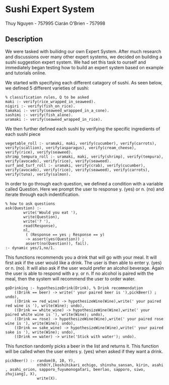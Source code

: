# Sushi Expert System 

Thuy Nguyen - 757995
Ciarán O'Brien - 757998

## Description
We were tasked with builidng our own Expert System. After much research and discussions over many other expert systems, we decided on building a sushi suggestion expert system.
We had set this task to ourself and immediately began testing how to build an expert system based on example and tutorials online.

We started with specifying each different catagory of sushi.
As seen below, we defined 5 different varieties of sushi:
```
% classification rules, Q to be asked
maki :- verify(rice_wrapped_in_seaweed).
nigiri :- verify(fish_on_rice).
tamakai :- verify(seaweed_wrappped_in_a_cone).
sashimi :- verify(fish_alone).
uramaki :- verify(seaweed_wrapped_in_rice).
```
We then further defined each sushi by verifying the specific ingredients of each sushi piece
```
vegetable_roll :- uramaki, maki, verify(cucumber), verify(carrots), verify(scallion), verify(asparagus), verify(cream_cheese), verify(rice), verify(seaweed).
shrimp_tempura_roll :- uramaki, maki, verify(shrimp), verify(tempura), verify(avocado), verify(rice), verify(seaweed).
surf_and_turf_roll :- uramaki, verify(crab), verify(cucumber), verify(avocado), verify(rice), verify(seaweed), verify(carrots), verify(tuna), verify(salmon).
```
In order to go through each question, we defined a condition with a variable called Question.
Here we prompt the user to response y. (yes) or n. (no) and iterate through each indentification.
```
% how to ask questions
ask(Question) :-
        write('Would you eat '),
        write(Question),
        write('? '),
        read(Response),
        nl,
         ( (Response == yes ; Response == y)
         -> assert(yes(Question)) ;
         assert(no(Question)), fail).
:- dynamic yes/1,no/1.
```

This functions recommends you a drink that will go with your meal. It will first ask if the user would like a drink. The user is then able to enter y. (yes) or n. (no). It will also ask if the user would prefer an alcohol beverage. Again the user is able to respond with a y. or n. If no alcohol is paired with the meal, then the system will recommend the user to order water.
```
goDrinking :- hypothesizeDrink(Drink), % Drink recommendation
	((Drink == beer) -> write(' your paired beer is '),pickBeer() ; undo),
	((Drink == red_wine) -> hypothesizeWine(Wine),write(' your paired red wine is '), write(Wine); undo),
	((Drink == white_wine) -> hypothesizeWine(Wine),write(' your paired white wine is '), write(Wine); undo),
	((Drink == rose) -> hypothesizeWine(Wine),write(' your paired rose wine is '), write(Wine); undo),
	((Drink == sake_wine) -> hypothesizeWine(Wine),write(' your paired sake is '), write(Wine); undo),
	((Drink == water) -> write('Stick with water'); undo).
```

This function randomly picks a beer in the list and returns it. This function will be called when the user enters y. (yes) when asked if they want a drink. 
```
pickBeer() :- random(0, 10, Y),
			  nth0(Y,[koshihikari_echigo, shinshu_sansan, kirin, asahi , asahi_orion, sapporo_fuyumonogatari, beerlao, sapporo, siwo, zhujiang], X),
		      write(X).                      
```
